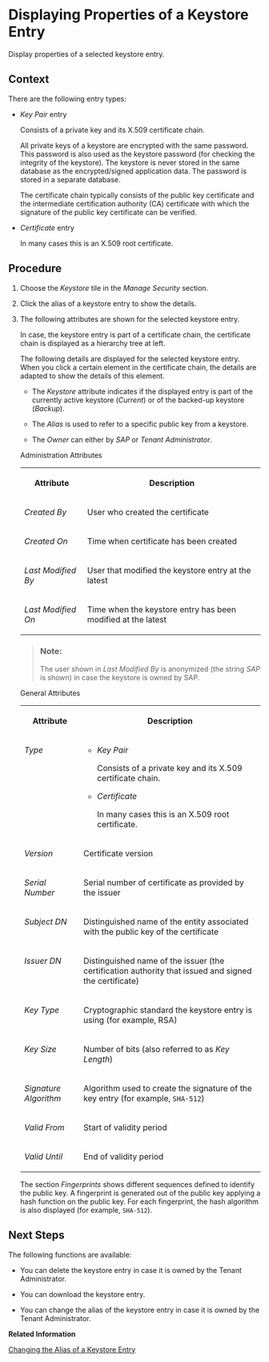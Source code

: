 <!-- loio24585bafb39b42d6a1856e05ad2b428a -->

# Displaying Properties of a Keystore Entry

Display properties of a selected keystore entry.



## Context

There are the following entry types:

-   *Key Pair* entry

    Consists of a private key and its X.509 certificate chain.

    All private keys of a keystore are encrypted with the same password. This password is also used as the keystore password \(for checking the integrity of the keystore\). The keystore is never stored in the same database as the encrypted/signed application data. The password is stored in a separate database.

    The certificate chain typically consists of the public key certificate and the intermediate certification authority \(CA\) certificate with which the signature of the public key certificate can be verified.

-   *Certificate* entry

    In many cases this is an X.509 root certificate.




## Procedure

1.  Choose the *Keystore* tile in the *Manage Security* section.

2.  Click the alias of a keystore entry to show the details.

3.  The following attributes are shown for the selected keystore entry.

    In case, the keystore entry is part of a certificate chain, the certificate chain is displayed as a hierarchy tree at left.

    The following details are displayed for the selected keystore entry. When you click a certain element in the certificate chain, the details are adapted to show the details of this element.

    -   The *Keystore* attribute indicates if the displayed entry is part of the currently active keystore \(*Current*\) or of the backed-up keystore \(*Backup*\).

    -   The *Alias* is used to refer to a specific public key from a keystore.

    -   The *Owner* can either by *SAP* or *Tenant Administrator*.


    <a name="loio24585bafb39b42d6a1856e05ad2b428a__d39e478"/>Administration Attributes


    <table>
    <tr>
    <th valign="top">

    Attribute


    
    </th>
    <th valign="top">

    Description


    
    </th>
    </tr>
    <tr>
    <td valign="top">

     *Created By* 


    
    </td>
    <td valign="top">

    User who created the certificate


    
    </td>
    </tr>
    <tr>
    <td valign="top">

     *Created On* 


    
    </td>
    <td valign="top">

    Time when certificate has been created


    
    </td>
    </tr>
    <tr>
    <td valign="top">

     *Last Modified By* 


    
    </td>
    <td valign="top">

    User that modified the keystore entry at the latest


    
    </td>
    </tr>
    <tr>
    <td valign="top">

     *Last Modified On* 


    
    </td>
    <td valign="top">

    Time when the keystore entry has been modified at the latest


    
    </td>
    </tr>
    </table>
    
    > ### Note:  
    > The user shown in *Last Modified By* is anonymized \(the string *SAP* is shown\) in case the keystore is owned by SAP.

    <a name="loio24585bafb39b42d6a1856e05ad2b428a__d39e578"/>General Attributes


    <table>
    <tr>
    <th valign="top">

    Attribute


    
    </th>
    <th valign="top">

    Description


    
    </th>
    </tr>
    <tr>
    <td valign="top">

     *Type* 


    
    </td>
    <td valign="top">

    -   *Key Pair*

        Consists of a private key and its X.509 certificate chain.

    -   *Certificate*

        In many cases this is an X.509 root certificate.



    
    </td>
    </tr>
    <tr>
    <td valign="top">

     *Version* 


    
    </td>
    <td valign="top">

    Certificate version


    
    </td>
    </tr>
    <tr>
    <td valign="top">

     *Serial Number* 


    
    </td>
    <td valign="top">

    Serial number of certificate as provided by the issuer


    
    </td>
    </tr>
    <tr>
    <td valign="top">

     *Subject DN* 


    
    </td>
    <td valign="top">

    Distinguished name of the entity associated with the public key of the certificate


    
    </td>
    </tr>
    <tr>
    <td valign="top">

     *Issuer DN* 


    
    </td>
    <td valign="top">

    Distinguished name of the issuer \(the certification authority that issued and signed the certificate\)


    
    </td>
    </tr>
    <tr>
    <td valign="top">

     *Key Type* 


    
    </td>
    <td valign="top">

    Cryptographic standard the keystore entry is using \(for example, RSA\)


    
    </td>
    </tr>
    <tr>
    <td valign="top">

     *Key Size* 


    
    </td>
    <td valign="top">

    Number of bits \(also referred to as *Key Length*\)


    
    </td>
    </tr>
    <tr>
    <td valign="top">

     *Signature Algorithm* 


    
    </td>
    <td valign="top">

    Algorithm used to create the signature of the key entry \(for example, `SHA-512`\)


    
    </td>
    </tr>
    <tr>
    <td valign="top">

     *Valid From* 


    
    </td>
    <td valign="top">

    Start of validity period


    
    </td>
    </tr>
    <tr>
    <td valign="top">

     *Valid Until* 


    
    </td>
    <td valign="top">

    End of validity period


    
    </td>
    </tr>
    </table>
    
    The section *Fingerprints* shows different sequences defined to identify the public key. A fingerprint is generated out of the public key applying a hash function on the public key. For each fingerprint, the hash algorithm is also displayed \(for example, `SHA-512`\).




<a name="loio24585bafb39b42d6a1856e05ad2b428a__postreq_jqk_ysd_lbb"/>

## Next Steps

The following functions are available:

-   You can delete the keystore entry in case it is owned by the Tenant Administrator.

-   You can download the keystore entry.

-   You can change the alias of the keystore entry in case it is owned by the Tenant Administrator.


**Related Information**  


[Changing the Alias of a Keystore Entry](changing-the-alias-of-a-keystore-entry-72b0f88.md "")

